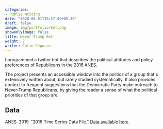 ```yaml
---
categories:
- Public Writing
date: "2020-05-01T19:57:40+05:30"
draft: false
image: img/portfolio/Bot.png
showonlyimage: false
title: Never-Trump Bot
weight: 2
writer: Colin Cepuran
---
```


I programmed a twitter bot that describes the political attitudes and policy preferences of Republicans in the 2016 ANES.
<!--more-->

The project presents an accessible window into the politics of a group that's extensively written about, but rarely studied systematically.  It also provides context to frequent suggestions that the Democratic Party make outreach to Never-Trump Republicans, by giving the reader a sense of what the political priorities of that group are.

## Data

ANES. 2019. "2016 Time Series Data File." [Data available here](https://t.co/4wkleGWXt3?amp=1).


